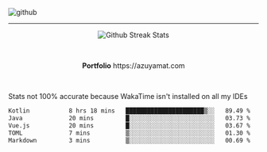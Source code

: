 ![github](https://media.discordapp.net/attachments/881363147364118528/1142610121697021952/background.png?width=1000&height=300)<br>
___
<p align="center">
  <img alt="Github Streak Stats" src="https://streak-stats.demolab.com?user=Azuyamat&theme=transparent&hide_border=true"/>
</p><br>
<p align="center">
      <strong>Portfolio</strong> https://azuyamat.com
</p><br>

Stats not 100% accurate because WakaTime isn't installed on all my IDEs
<!--START_SECTION:waka-->

```txt
Kotlin           8 hrs 18 mins   ██████████████████████▒░░   89.49 %
Java             20 mins         █░░░░░░░░░░░░░░░░░░░░░░░░   03.73 %
Vue.js           20 mins         █░░░░░░░░░░░░░░░░░░░░░░░░   03.67 %
TOML             7 mins          ▒░░░░░░░░░░░░░░░░░░░░░░░░   01.30 %
Markdown         3 mins          ▒░░░░░░░░░░░░░░░░░░░░░░░░   00.69 %
```

<!--END_SECTION:waka-->
